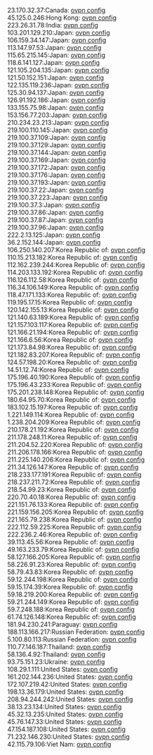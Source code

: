 23.170.32.37:Canada: [ovpn config](vpn/23_170_32_37.ovpn)  
45.125.0.246:Hong Kong: [ovpn config](vpn/45_125_0_246.ovpn)  
223.26.31.78:India: [ovpn config](vpn/223_26_31_78.ovpn)  
103.201.129.210:Japan: [ovpn config](vpn/103_201_129_210.ovpn)  
106.159.34.147:Japan: [ovpn config](vpn/106_159_34_147.ovpn)  
113.147.97.53:Japan: [ovpn config](vpn/113_147_97_53.ovpn)  
115.65.215.145:Japan: [ovpn config](vpn/115_65_215_145.ovpn)  
118.6.141.127:Japan: [ovpn config](vpn/118_6_141_127.ovpn)  
121.105.204.135:Japan: [ovpn config](vpn/121_105_204_135.ovpn)  
121.50.152.151:Japan: [ovpn config](vpn/121_50_152_151.ovpn)  
122.135.119.236:Japan: [ovpn config](vpn/122_135_119_236.ovpn)  
125.30.94.137:Japan: [ovpn config](vpn/125_30_94_137.ovpn)  
126.91.192.186:Japan: [ovpn config](vpn/126_91_192_186.ovpn)  
133.155.75.98:Japan: [ovpn config](vpn/133_155_75_98.ovpn)  
153.156.77.203:Japan: [ovpn config](vpn/153_156_77_203.ovpn)  
210.234.23.213:Japan: [ovpn config](vpn/210_234_23_213.ovpn)  
219.100.110.145:Japan: [ovpn config](vpn/219_100_110_145.ovpn)  
219.100.37.109:Japan: [ovpn config](vpn/219_100_37_109.ovpn)  
219.100.37.129:Japan: [ovpn config](vpn/219_100_37_129.ovpn)  
219.100.37.144:Japan: [ovpn config](vpn/219_100_37_144.ovpn)  
219.100.37.169:Japan: [ovpn config](vpn/219_100_37_169.ovpn)  
219.100.37.172:Japan: [ovpn config](vpn/219_100_37_172.ovpn)  
219.100.37.176:Japan: [ovpn config](vpn/219_100_37_176.ovpn)  
219.100.37.193:Japan: [ovpn config](vpn/219_100_37_193.ovpn)  
219.100.37.22:Japan: [ovpn config](vpn/219_100_37_22.ovpn)  
219.100.37.223:Japan: [ovpn config](vpn/219_100_37_223.ovpn)  
219.100.37.3:Japan: [ovpn config](vpn/219_100_37_3.ovpn)  
219.100.37.86:Japan: [ovpn config](vpn/219_100_37_86.ovpn)  
219.100.37.87:Japan: [ovpn config](vpn/219_100_37_87.ovpn)  
219.100.37.96:Japan: [ovpn config](vpn/219_100_37_96.ovpn)  
222.2.13.125:Japan: [ovpn config](vpn/222_2_13_125.ovpn)  
36.2.152.144:Japan: [ovpn config](vpn/36_2_152_144.ovpn)  
106.250.140.207:Korea Republic of: [ovpn config](vpn/106_250_140_207.ovpn)  
110.15.213.182:Korea Republic of: [ovpn config](vpn/110_15_213_182.ovpn)  
112.162.239.244:Korea Republic of: [ovpn config](vpn/112_162_239_244.ovpn)  
114.203.133.192:Korea Republic of: [ovpn config](vpn/114_203_133_192.ovpn)  
116.126.112.58:Korea Republic of: [ovpn config](vpn/116_126_112_58.ovpn)  
116.34.106.149:Korea Republic of: [ovpn config](vpn/116_34_106_149.ovpn)  
118.47.171.133:Korea Republic of: [ovpn config](vpn/118_47_171_133.ovpn)  
119.195.17.15:Korea Republic of: [ovpn config](vpn/119_195_17_15.ovpn)  
120.142.155.13:Korea Republic of: [ovpn config](vpn/120_142_155_13.ovpn)  
121.140.63.189:Korea Republic of: [ovpn config](vpn/121_140_63_189.ovpn)  
121.157.103.117:Korea Republic of: [ovpn config](vpn/121_157_103_117.ovpn)  
121.166.21.194:Korea Republic of: [ovpn config](vpn/121_166_21_194.ovpn)  
121.166.6.56:Korea Republic of: [ovpn config](vpn/121_166_6_56.ovpn)  
121.173.84.98:Korea Republic of: [ovpn config](vpn/121_173_84_98.ovpn)  
121.182.83.207:Korea Republic of: [ovpn config](vpn/121_182_83_207.ovpn)  
124.57.198.20:Korea Republic of: [ovpn config](vpn/124_57_198_20.ovpn)  
14.51.12.74:Korea Republic of: [ovpn config](vpn/14_51_12_74.ovpn)  
175.196.40.190:Korea Republic of: [ovpn config](vpn/175_196_40_190.ovpn)  
175.196.43.233:Korea Republic of: [ovpn config](vpn/175_196_43_233.ovpn)  
175.201.238.148:Korea Republic of: [ovpn config](vpn/175_201_238_148.ovpn)  
180.64.95.70:Korea Republic of: [ovpn config](vpn/180_64_95_70.ovpn)  
183.102.15.197:Korea Republic of: [ovpn config](vpn/183_102_15_197.ovpn)  
1.221.149.114:Korea Republic of: [ovpn config](vpn/1_221_149_114.ovpn)  
1.238.204.209:Korea Republic of: [ovpn config](vpn/1_238_204_209.ovpn)  
210.178.21.192:Korea Republic of: [ovpn config](vpn/210_178_21_192.ovpn)  
211.178.248.11:Korea Republic of: [ovpn config](vpn/211_178_248_11.ovpn)  
211.204.52.220:Korea Republic of: [ovpn config](vpn/211_204_52_220.ovpn)  
211.206.178.166:Korea Republic of: [ovpn config](vpn/211_206_178_166.ovpn)  
211.225.140.206:Korea Republic of: [ovpn config](vpn/211_225_140_206.ovpn)  
211.34.126.147:Korea Republic of: [ovpn config](vpn/211_34_126_147.ovpn)  
218.233.177.191:Korea Republic of: [ovpn config](vpn/218_233_177_191.ovpn)  
218.237.211.72:Korea Republic of: [ovpn config](vpn/218_237_211_72.ovpn)  
218.54.99.23:Korea Republic of: [ovpn config](vpn/218_54_99_23.ovpn)  
220.70.40.18:Korea Republic of: [ovpn config](vpn/220_70_40_18.ovpn)  
221.151.76.133:Korea Republic of: [ovpn config](vpn/221_151_76_133.ovpn)  
221.159.156.205:Korea Republic of: [ovpn config](vpn/221_159_156_205.ovpn)  
221.165.79.238:Korea Republic of: [ovpn config](vpn/221_165_79_238.ovpn)  
222.112.59.225:Korea Republic of: [ovpn config](vpn/222_112_59_225.ovpn)  
222.236.2.46:Korea Republic of: [ovpn config](vpn/222_236_2_46.ovpn)  
39.113.45.56:Korea Republic of: [ovpn config](vpn/39_113_45_56.ovpn)  
49.163.233.79:Korea Republic of: [ovpn config](vpn/49_163_233_79.ovpn)  
58.127.166.205:Korea Republic of: [ovpn config](vpn/58_127_166_205.ovpn)  
58.226.91.23:Korea Republic of: [ovpn config](vpn/58_226_91_23.ovpn)  
58.79.43.83:Korea Republic of: [ovpn config](vpn/58_79_43_83.ovpn)  
59.12.244.198:Korea Republic of: [ovpn config](vpn/59_12_244_198.ovpn)  
59.15.174.39:Korea Republic of: [ovpn config](vpn/59_15_174_39.ovpn)  
59.18.219.200:Korea Republic of: [ovpn config](vpn/59_18_219_200.ovpn)  
59.21.244.149:Korea Republic of: [ovpn config](vpn/59_21_244_149.ovpn)  
59.7.248.188:Korea Republic of: [ovpn config](vpn/59_7_248_188.ovpn)  
61.74.126.148:Korea Republic of: [ovpn config](vpn/61_74_126_148.ovpn)  
181.94.230.241:Paraguay: [ovpn config](vpn/181_94_230_241.ovpn)  
188.113.166.217:Russian Federation: [ovpn config](vpn/188_113_166_217.ovpn)  
5.100.80.113:Russian Federation: [ovpn config](vpn/5_100_80_113.ovpn)  
110.77.146.187:Thailand: [ovpn config](vpn/110_77_146_187.ovpn)  
58.136.4.92:Thailand: [ovpn config](vpn/58_136_4_92.ovpn)  
93.75.151.23:Ukraine: [ovpn config](vpn/93_75_151_23.ovpn)  
108.29.1.111:United States: [ovpn config](vpn/108_29_1_111.ovpn)  
161.202.144.236:United States: [ovpn config](vpn/161_202_144_236.ovpn)  
172.107.219.42:United States: [ovpn config](vpn/172_107_219_42.ovpn)  
198.13.36.179:United States: [ovpn config](vpn/198_13_36_179.ovpn)  
208.94.244.242:United States: [ovpn config](vpn/208_94_244_242.ovpn)  
38.13.23.134:United States: [ovpn config](vpn/38_13_23_134.ovpn)  
45.32.13.235:United States: [ovpn config](vpn/45_32_13_235.ovpn)  
45.76.147.33:United States: [ovpn config](vpn/45_76_147_33.ovpn)  
47.154.187.108:United States: [ovpn config](vpn/47_154_187_108.ovpn)  
71.232.146.230:United States: [ovpn config](vpn/71_232_146_230.ovpn)  
42.115.79.106:Viet Nam: [ovpn config](vpn/42_115_79_106.ovpn)  
